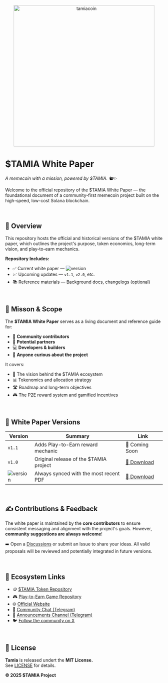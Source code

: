 <div align="center"><img src="https://github.com/user-attachments/assets/605d52e0-dfb7-4096-ae0f-54990648bcf2" alt="tamiacoin" width=450/></div>

# $TAMIA White Paper

*A memecoin with a mission, powered by $TAMIA. 🐿️✨*

Welcome to the official repository of the $TAMIA White Paper — the foundational document of a community-first memecoin project built on the high-speed, low-cost Solana blockchain.

<br>

## 📄 Overview

This repository hosts the official and historical versions of the $TAMIA white paper, which outlines the project's purpose, token economics, long-term vision, and play-to-earn mechanics.



**Repository Includes:**
- ✅ Current white paper — ![version](https://img.shields.io/badge/v1.0-blue)
- 📈 Upcoming updates — `v1.1`, `v2.0`, etc.
- 📚 Reference materials — Background docs, changelogs (optional)



<br>

## 🎯 Misson & Scope

The **$TAMIA White Paper** serves as a living document and reference guide for:
- 🧠 **Community contributors**
- 🤝 **Potential partners**
- 💻 **Developers & builders**
- 👀 **Anyone curious about the project**

It covers:
- 🧭 The vision behind the $TAMIA ecosystem
- 📊 Tokenomics and allocation strategy
- 🛣️ Roadmap and long-term objectives
- 🎮 The P2E reward system and gamified incentives



<br>

## 📄 White Paper Versions

| Version          | Summary                         | Link                                  |
|------------------|-------------------------------------|---------------------------------------|
| `v1.1`             | Adds Play-to-Earn reward mechanic   | 📄 Coming Soon |
| `v1.0`             | Original release of the $TAMIA project       | [📄 Download](./whitepaper-v1.0.pdf)  |
|  ![version](https://img.shields.io/badge/Latest-blue)  | Always synced with the most recent PDF                  | [📄 Download](./whitepaper-v1.0.pdf)       |


<br>

## ✍️ Contributions & Feedback

The white paper is maintained by the **core contributors** to ensure consistent messaging and alignment with the project's goals.
However, **community suggestions are always welcome**!

➡️ Open a [Discussions](https://github.com/TamiaCoin/Tamia_token/discussions) or submit an Issue to share your ideas.
All valid proposals will be reviewed and potentially integrated in future versions.

<br>

## 🔗 Ecosystem Links

- 🪙 [$TAMIA Token Repository](https://github.com/TamiaCoin/Tamia_token)
- 🎮 [Play-to-Earn Game Repository](https://github.com/TamiaCoin/Tamia_Play2Earn)
- 🌐 [Official Website](https://tamia.club)
- 💬 [Community Chat (Telegram)](https://t.me/TamiaCoinCommunity)
- 📢 [Announcements Channel (Telegram)](https://t.me/TamiaCoin)
- 🐦 [Follow the community on X](https://twitter.com/TamiaCoin)

<br>

## 📝 License

**Tamia** is released undert the **MIT License.**<br>
See [LICENSE](https://github.com/TamiaCoin/white_paper/blob/main/LICENSE) for details.

**© 2025 $TAMIA Project**
